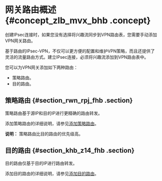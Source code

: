 # 网关路由概述 {#concept_zlb_mvx_bhb .concept}

创建IPsec连接时，如果您没有选择将兴趣流同步到VPN路由表，您需要手动添加VPN网关路由。

基于路由的IPsec-VPN，不仅可以更方便的配置和维护VPN策略，而且还提供了灵活的流量路由方式。建立IPsec连接，必须将兴趣流添加到VPN路由表中。

您可以为VPN网关添加如下两种路由：

-   策略路由。
-   目的路由。

## 策略路由 {#section_rwn_rpj_fhb .section}

策略路由基于源IP和目的IP进行更精确的路由转发。

添加策略路由的详细说明，请参见[添加策略路由](cn.zh-CN/用户指南/管理VPN网关/配置VPN网关路由/添加策略路由.md#)。

**说明：** 策略路由比目的路由的优先级高。

## 目的路由 {#section_khb_z14_fhb .section}

目的路由仅基于目的IP进行路由转发。

添加目的路由的详细说明，请参见[添加目的路由](cn.zh-CN/用户指南/管理VPN网关/配置VPN网关路由/添加目的路由.md#)。

